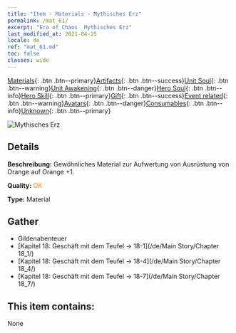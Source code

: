 ```yaml
---
title: "Item - Materials - Mythisches Erz"
permalink: /mat_61/
excerpt: "Era of Chaos  Mythisches Erz"
last_modified_at: 2021-04-25
locale: de
ref: "mat_61.md"
toc: false
classes: wide
---
```

 [Materials](/ItemsDE/){: .btn .btn--primary}[Artifacts](/ItemsDE/Artifacts/){: .btn .btn--success}[Unit Soul](/ItemsDE/UnitSoul/){: .btn .btn--warning}[Unit Awakening](/ItemsDE/UnitAwakening/){: .btn .btn--danger}[Hero Soul](/ItemsDE/HeroSoul/){: .btn .btn--info}[Hero Skill](/ItemsDE/HeroSkill/){: .btn .btn--primary}[Gift](/ItemsDE/Gift/){: .btn .btn--success}[Event related](/ItemsDE/Events/){: .btn .btn--warning}[Avatars](/ItemsDE/Avatars/){: .btn .btn--danger}[Consumables](/ItemsDE/Consumables/){: .btn .btn--info}[Unknown](/ItemsDE/Unknown/){: .btn .btn--primary}

 ![Mythisches Erz](/images/t/i_cailiao_kuangshi3.png)

## Details
 **Beschreibung:** Gewöhnliches Material zur Aufwertung von Ausrüstung von Orange auf Orange +1.

 **Quality:** <span style="color: #FF8C00">OK</span>

 **Type:** Material

## Gather

*    Gildenabenteuer 
*    [Kapitel 18: Geschäft mit dem Teufel -> 18-1](/de/Main Story/Chapter 18_1/) 
*    [Kapitel 18: Geschäft mit dem Teufel -> 18-4](/de/Main Story/Chapter 18_4/) 
*    [Kapitel 18: Geschäft mit dem Teufel -> 18-7](/de/Main Story/Chapter 18_7/) 

## This item contains:

  None

